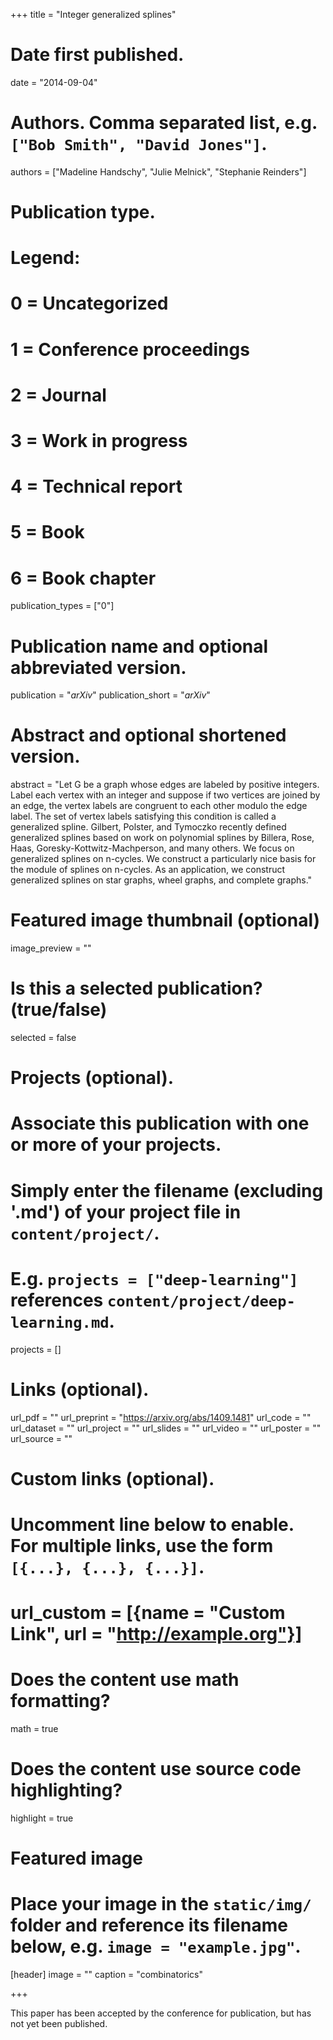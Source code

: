 +++
title = "Integer generalized splines"

# Date first published.
date = "2014-09-04"

# Authors. Comma separated list, e.g. `["Bob Smith", "David Jones"]`.
authors = ["Madeline Handschy", "Julie Melnick", "Stephanie Reinders"]

# Publication type.
# Legend:
# 0 = Uncategorized
# 1 = Conference proceedings
# 2 = Journal
# 3 = Work in progress
# 4 = Technical report
# 5 = Book
# 6 = Book chapter
publication_types = ["0"]

# Publication name and optional abbreviated version.
publication = "*arXiv*"
publication_short = "*arXiv*"

# Abstract and optional shortened version.
abstract = "Let G be a graph whose edges are labeled by positive integers. Label each vertex with an integer and suppose if two vertices are joined by an edge, the vertex labels are congruent to each other modulo the edge label. The set of vertex labels satisfying this condition is called a generalized spline. Gilbert, Polster, and Tymoczko recently defined generalized splines based on work on polynomial splines by Billera, Rose, Haas, Goresky-Kottwitz-Machperson, and many others. We focus on generalized splines on n-cycles. We construct a particularly nice basis for the module of splines on n-cycles. As an application, we construct generalized splines on star graphs, wheel graphs, and complete graphs."

# Featured image thumbnail (optional)
image_preview = ""

# Is this a selected publication? (true/false)
selected = false

# Projects (optional).
#   Associate this publication with one or more of your projects.
#   Simply enter the filename (excluding '.md') of your project file in `content/project/`.
#   E.g. `projects = ["deep-learning"]` references `content/project/deep-learning.md`.
projects = []

# Links (optional).
url_pdf = ""
url_preprint = "https://arxiv.org/abs/1409.1481"
url_code = ""
url_dataset = ""
url_project = ""
url_slides = ""
url_video = ""
url_poster = ""
url_source = ""

# Custom links (optional).
#   Uncomment line below to enable. For multiple links, use the form `[{...}, {...}, {...}]`.
# url_custom = [{name = "Custom Link", url = "http://example.org"}]

# Does the content use math formatting?
math = true

# Does the content use source code highlighting?
highlight = true

# Featured image
# Place your image in the `static/img/` folder and reference its filename below, e.g. `image = "example.jpg"`.
[header]
image = ""
caption = "combinatorics"

+++

This paper has been accepted by the conference for publication, but has not yet been published.
